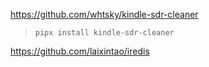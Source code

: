 https://github.com/whtsky/kindle-sdr-cleaner

> ```
> pipx install kindle-sdr-cleaner
> ```

https://github.com/laixintao/iredis